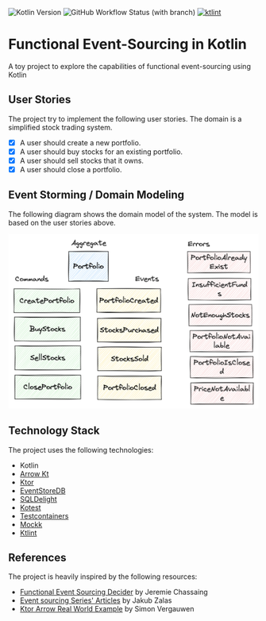 ![Kotlin Version](https://img.shields.io/badge/Kotlin-1.9.22-blue?style=flat&logo=kotlin)
![GitHub Workflow Status (with branch)](https://img.shields.io/github/actions/workflow/status/rcardin/functional-event-sourcing-in-kotlin/ci.yml?branch=main)
<a href="https://pinterest.github.io/ktlint/"><img src="https://img.shields.io/badge/code%20style-%E2%9D%A4-FF4081.svg" alt="ktlint"></a>

# Functional Event-Sourcing in Kotlin

A toy project to explore the capabilities of functional event-sourcing using Kotlin

## User Stories

The project try to implement the following user stories. The domain is a simplified stock trading system.

- [x] A user should create a new portfolio.
- [x] A user should buy stocks for an existing portfolio.
- [x] A user should sell stocks that it owns.
- [x] A user should close a portfolio.

## Event Storming / Domain Modeling

The following diagram shows the domain model of the system. The model is based on the user stories above.

<img src="./portfolio-event-storming.png"  width="800"  alt="Event Storming for the Portfolio Domain"/>

## Technology Stack

The project uses the following technologies:

- Kotlin
- [Arrow Kt](https://arrow-kt.io/)
- [Ktor](https://ktor.io/)
- [EventStoreDB](https://eventstore.com/)
- [SQLDelight](https://cashapp.github.io/sqldelight/)
- [Kotest](https://kotest.io/)
- [Testcontainers](https://www.testcontainers.org/)
- [Mockk](https://mockk.io/)
- [Ktlint](https://ktlint.github.io/)

## References

The project is heavily inspired by the following resources:

- [Functional Event Sourcing Decider](https://thinkbeforecoding.com/post/2021/12/17/functional-event-sourcing-decider) by Jeremie Chassaing
- [Event sourcing Series' Articles](https://dev.to/jakub_zalas/series/25345) by Jakub Zalas
- [Ktor Arrow Real World Example](https://github.com/nomisRev/ktor-arrow-example) by Simon Vergauwen


